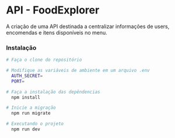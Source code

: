 
# API - FoodExplorer
A criação de uma API destinada a centralizar informações de users, encomendas e itens disponíveis no menu.
<br>



### Instalação
```bash
# Faça o clone do repositório

# Modifique as variáveis de ambiente em um arquivo .env
  AUTH_SECRET=
  PORT=

# Faça a instalação das depêndencias
  npm install

# Inicie a migração
  npm run migrate

# Executando o projeto
  npm run dev
```
